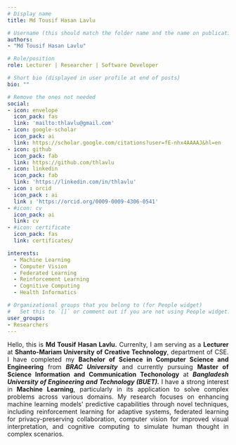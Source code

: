 ```yaml
---
# Display name
title: Md Tousif Hasan Lavlu

# Username (this should match the folder name and the name on publications)
authors:
- "Md Tousif Hasan Lavlu"

# Role/position
role: Lecturer | Researcher | Software Developer

# Short bio (displayed in user profile at end of posts)
bio: ""

# Remove the ones not needed
social:
- icon: envelope
  icon_pack: fas
  link: 'mailto:thlavlu@gmail.com'
- icon: google-scholar
  icon_pack: ai
  link: https://scholar.google.com/citations?user=fE-nhx4AAAAJ&hl=en
- icon: github
  icon_pack: fab
  link: https://github.com/thlavlu
- icon: linkedin
  icon_pack: fab
  link: 'https://linkedin.com/in/thlavlu'
- icon : orcid
  icon_pack : ai
  link : 'https://orcid.org/0009-0009-4306-0541'
- #icon: cv
  icon_pack: ai
  link: cv
- #icon: certificate
  icon_pack: fas
  link: certificates/

interests:
  - Machine Learning
  - Computer Vision
  - Federated Learning
  - Reinforcement Learning
  - Cognitive Computing
  - Health Informatics

# Organizational groups that you belong to (for People widget)
#   Set this to `[]` or comment out if you are not using People widget.
user_groups:
- Researchers
---
```

<div style="text-align: justify">Hello, this is <strong>Md Tousif Hasan Lavlu.</strong> Currenlty, I am serving as a <strong>Lecturer</strong> at  <strong>Shanto-Mariam University of Creative Technology</strong>, department of CSE. I have completed my <strong>Bachelor of Science in Computer Science and Engineering</strong> from <strong><em>BRAC University</strong></em> and currently pursuing <strong>Master of Science Information and Communication Techonology</strong> at <strong><em>Bangladesh University of Engineering and Technology (BUET).</strong></em> I have a strong interest in<strong> Machine Learning</strong>, particularly in its application to solve complex problems across various domains. My research focuses on enhancing machine learning models' predictive capabilities through novel techniques, including reinforcement learning for adaptive systems, federated learning for privacy-preserving collaboration, computer vision for improved visual interpretation, and cognitive computing to simulate human thought in complex scenarios.</div>